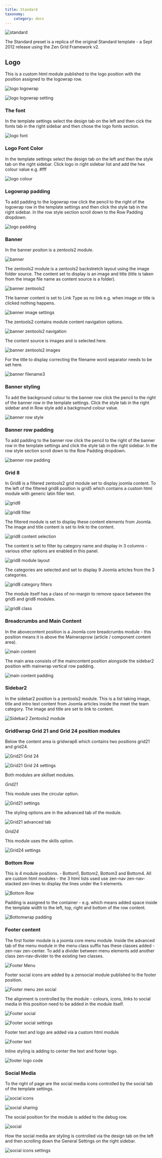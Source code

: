 ```yaml
---
title: Standard
taxonomy:
    category: docs
---
```


![standard](standard.png)

The Standard preset is a replica of the original Standard template - a Sept 2012 release using the Zen Grid Framework v2.

## Logo

This is a custom html module published to the logo position with the position assigned to the logowrap row.

![logo logowrap](logo-logowrap.png)

![logo logowrap setting](logo-logowrap-setting.png)

### The font 

In the template settings select the design tab on the left and then cick the fonts tab in the right sidebar and then chose the logo fonts section. 

![logo font](logo-font.png)

### Logo Font Color

In the template settings select the design tab on the left and then the style tab on the right sidebar. Click logo in right sidebar list and add the hex colour value e.g. #fff

![logo colour](logo-colour.png)

### Logowrap padding

To add padding to the logowrap row click the pencil to the right of the logowrap row in the template settings and then click the style tab in the right sidebar. In the row style section scroll down to the Row Padding dropdown. 

![logo padding](logo-padding.png)

### Banner

In the banner positon is a zentools2 module.

![banner](banner.png)

The zentools2 module is a zentools2 backstretch layout using the image folder source. The content set to display is an image and title (title is taken from the image file name as content source is a folder). 

![banner zentools2](banner-zentools2.png)

THe banner content is set to Link Type as no link e.g. when image or title is clicked nothing happens.

![banner image settings](banner-image-settings.png)

The zentools2 contains module content navigation options.

![banner zentools2 navigation](banner-zentools2-navigation.png)

The content source is images and is selected here.

![banner zentools2 images](banner-zentools2-images.png)

For the title to display correcting the filename word separator needs to be set here.

![banner filename3](banner-filename3.png)

### Banner styling

To add the background colour to the banner row click the pencil to the right of the banner row in the template settings. Click the style tab in the right sidebar and in Row style add a background colour value.

![banner row style](banner-row-style.png)

### Banner row padding

To add padding to the banner row click the pencil to the right of the banner row in the template settings and click the style tab in the right sidebar. In the row style section scroll down to the Row Padding dropdown.

![banner row padding](banner-row-padding.png)

### Grid 8

In Grid8 is a filtered zentools2 grid module set to display joomla content. To the left of the filtered grid8 position is grid5 which contains a custom html module with generic latin filler text.

![grid8](grid8.jpg)

![grid8 filter](grid8-filter.png)

The filtered module is set to display these content elements from Joomla. The image and title content is set to link to the content.

![grid8 content selection](grid8-content-selection.png)

The content is set to filter by category name and display in 3 columns - various other options are enabled in this panel.

![grid8 module layout](grid8-module-layout.png)

The categories are selected and set to display 9 Joomla articles from the 3 categories.

![grid8 category filters](grid8-category-filters.png)

The module itself has a class of no-margin to remove space between the grid5 and grid8 modules.

![grid8 class](grid8-class.png)

### Breadcrumbs and Main Content 

In the abovecontent position is a Joomla core breadcrumbs module - this position means it is above the Mainwraprow (article / component content area).

![main content](main-content.gif)

The main area consists of the maincontent position alongside the sidebar2 position with mainwrap vertical row padding.

![main content padding](main-content-padding.gif)


### Sidebar2

In the sidebar2 position is a zentools2 module. This is a list taking image, title and intro text content from Joomla articles inside the meet the team category. The image and title are set to link to content.

![Sidebar2 Zentools2 module](sidebar2-zentools2-module.gif)

### Grid6wrap Grid 21 and Grid 24 position modules

Below the content area is gridwrap6 which contains two positions grid21 and grid24.

![Grid21 Grid 24 ](grid21-grid24.gif)

![Grid21 Grid 24 settings](grid21-grid24-settings.gif)

Both modules are skillset modules.

*Grid21*

This module uses the circular option.

![Grid21 settings](grid21-settings.gif)

The styling options are in the advanced tab of the module.

![Grid21 advanced tab](grid21-advanced-tab.gif)

*Grid24*

This module uses the skills option.

![Grid24 settings](grid24-settings.gif)

### Bottom Row

This is 4 module positions. - Bottom1, Bottom2, Bottom3 and Bottom4. All are custom html modules - the 3 html lists used use zen-nav zen-nav-stacked zen-lines to display the lines under the li elements.

![Bottom Row](bottomwrap-row.gif)

Padding is assigned to the container - e.g. which means added space inside the template width to the left, top, right and bottom of the row content.

![Bottomwrap padding](bottomwrap-padding.gif)

### Footer content

The first footer module is a joomla core menu module. Inside the advanced tab of the menu module in the menu class suffix has these classes added - zen-nav zen-center. To add a divider between menu elements add another class zen-nav-divider to the existing two classes.

![Footer Menu](footer-menu.gif)

Footer social icons are added by a zensocial module published to the footer position.

![Footer menu zen social](footer-menu-zen-social.gif)

The alignment is controlled by the module - colours, icons, links to social media in this position need to be added in the module itself.

![Footer social](footer-social.gif)

![Footer social settings](footer-social-settings2.gif)

Footer text and logo are added via a custom html module

![Footer text](footer-text.gif)

Inline styling is adding to center the text and footer logo.

![footer logo code](footer-logo-code.gif)

### Social Media

To the right of page are the social media icons controlled by the social tab of the template settings.

![social icons](social-icons.gif)

![social sharing](social-sharing.gif)

The social position for the module is added to the debug row.

![social](social.gif)

How the social media are styling is controlled via the design tab on the left and then scrolling down the General Settings on the right sidebar.

![social icons settings](social-icons-settings.gif)







































